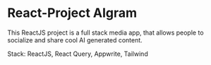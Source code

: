 # React-Project AIgram

This ReactJS project is a full stack media app, that allows people to socialize and share cool AI generated content.

Stack: ReactJS, React Query, Appwrite, Tailwind

